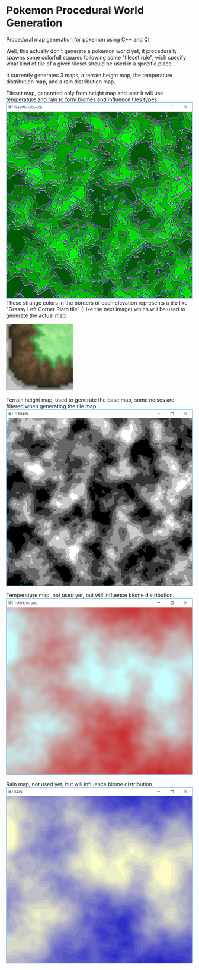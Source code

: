 # Pokemon Procedural World Generation
Procedural map generation for pokemon using C++ and Qt

Well, this actually don't generate a pokemon world yet, it procedurally spawns some colorfull squares following some "tileset rule", wich specify what kind of tile of a given tileset should be used in a specific place.

It currently generates 3 maps, a terrain height map, the temperature distribution map, and a rain distribution map.

Tileset map, generated only from height map and later it will use temperature and rain to form biomes and influence tiles types.
![Terrain tiles](https://github.com/angelorodem/PokeWorldGen-Qt/blob/master/images/terrain_tiles.png?raw=true)
These strange colors in the borders of each elevation represents a tile like "Grassy Left Corner Plato tile" (Like the next image) which will be used to generate the actual map.

![Tile example](https://github.com/angelorodem/PokeWorldGen-Qt/blob/master/images/corner.PNG?raw=true)

Terrain height map, used to generate the base map, some noises are filtered when generating the tile map.
![Height map](https://github.com/angelorodem/PokeWorldGen-Qt/blob/master/images/terrain_height.png?raw=true)

Temperature map, not used yet, but will influence biome distribution.
![TEMPERATURE](https://github.com/angelorodem/PokeWorldGen-Qt/blob/master/images/temperature.png?raw=true)

Rain map, not used yet, but will influence biome distribution.
![RAIN](https://github.com/angelorodem/PokeWorldGen-Qt/blob/master/images/rain.png?raw=true)
 



